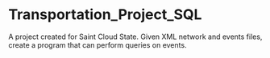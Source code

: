 # Transportation_Project_SQL
A project created for Saint Cloud State. Given XML network and events files, create a program that can perform queries on events.
